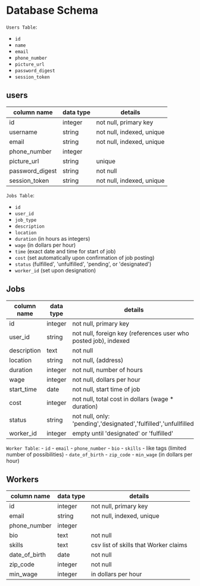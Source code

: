# Database Schema

`Users Table`:
  - `id`
  - `name`
  - `email`
  - `phone_number`
  - `picture_url`
  - `password_digest`
  - `session_token`
## users
column name     | data type | details
----------------|-----------|-----------------------
id              | integer   | not null, primary key
username        | string    | not null, indexed, unique
email           | string    | not null, indexed, unique
phone_number    | integer   |
picture_url     | string    | unique
password_digest | string    | not null
session_token   | string    | not null, indexed, unique

  `Jobs Table`:
   - `id`
   - `user_id`
   - `job_type`
   - `description`
   - `location`
   - `duration` (in hours as integers)
   - `wage` (in dollars per hour)
   - `time` (exact date and time for start of job)
   - `cost` (set automatically upon confirmation of job posting)
   - `status` (fulfilled', 'unfulfilled', 'pending', or 'designated')
   - `worker_id` (set upon designation)
## Jobs
 column name | data type | details
 ------------|-----------|-----------------------
 id          | integer   | not null, primary key
 user_id     | string    | not null, foreign key (references user who posted job), indexed
 description | text      | not null
 location    | string    | not null, (address)
 duration    | integer   | not null, number of hours
 wage        | integer   | not null, dollars per hour
 start_time  | date      | not null, start time of job
 cost        | integer   | not null, total cost in dollars (wage * duration)
 status      | string    | not null, only: 'pending','designated','fulfilled','unfullfilled'
 worker_id   | integer   | empty until 'designated' or 'fulfilled'


   `Worker Table`:
    - `id`
    - `email`
    - `phone_number`
    - `bio`
    - `skills` - like tags (limited number of possibilities)
    - `date_of_birth`
    - `zip_code`
    - `min_wage` (in dollars per hour)

## Workers
column name  | data type | details
-------------|-----------|-----------------------
id           | integer   | not null, primary key
email        | string    | not null, indexed, unique
phone_number | integer   |
bio          | text      | not null
skills       | text      | csv list of skills that Worker claims
date_of_birth| date      | not null
zip_code     | integer   | not null
min_wage     | integer   | in dollars per hour
